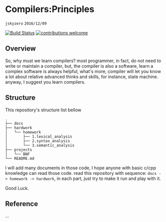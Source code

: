 # Compilers:Principles
`jskyzero` `2016/12/09`

[![Build Status](https://travis-ci.org/jskyzero/Subjects.svg?branch=master)](https://travis-ci.org/jskyzero/Subjects)
[![contributions welcome](https://img.shields.io/badge/contributions-welcome-brightgreen.svg?style=flat)](https://github.com/dwyl/esta/issues)


## Overview

So, why must we learn compilers? most programmer, in fact, do not need to write or maintain a compiler, but, the compiler is also a software, learn a complex software is always helpful, what's more, compiler will let you know a lot about relative advanced thinks and skills, for instance, state machine. anyway, I suggest you learn compilers.

## Structure
This repository's structure list bellow
```
.
├── docs
├── hardwork
│   └── homework
│       ├── 1.lexical_analysis
│       ├── 2.syntax_analysis
│       └── 3.semantic_analysis
├── projects
│   └── BNF
└── README.md
```
I will add many documents in those code, I hope anyone with basic c/cpp knowledge can read those code. read this repository with sequence: `docs -> homework -> hardwork`, in each part, just try to make it run and play with it.

Good Luck.

## Reference
...

